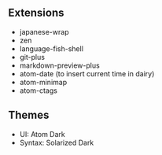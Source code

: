 ## Extensions

- japanese-wrap
- zen
- language-fish-shell
- git-plus
- markdown-preview-plus
- atom-date (to insert current time in dairy)
- atom-minimap
- atom-ctags


## Themes
- UI: Atom Dark
- Syntax: Solarized Dark
